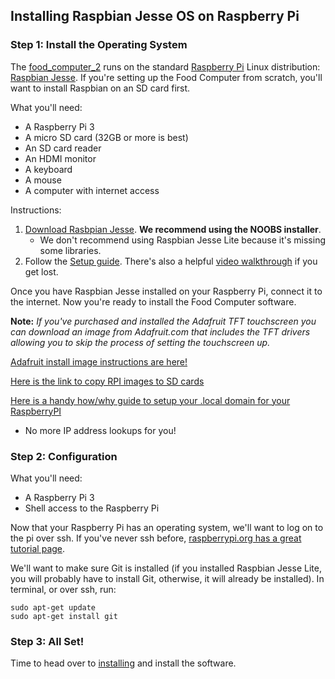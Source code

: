 ## Installing Raspbian Jesse OS on Raspberry Pi

### Step 1: Install the Operating System

The [food\_computer\_2](/food_computer_2) runs on the standard
[Raspberry Pi](/Raspberry%20Pi) Linux distribution: [Raspbian
Jesse](https://www.raspberrypi.org/downloads/raspbian/). If you're
setting up the Food Computer from scratch, you'll want to install
Raspbian on an SD card first.

What you'll need:

  - A Raspberry Pi 3
  - A micro SD card (32GB or more is best)
  - An SD card reader
  - An HDMI monitor
  - A keyboard
  - A mouse
  - A computer with internet access

Instructions:

1.  [Download Rasbpian
    Jesse](https://www.raspberrypi.org/downloads/noobs/). **We recommend
    using the NOOBS installer**.
      - We don't recommend using Raspbian Jesse Lite because it's
        missing some libraries.
2.  Follow the [Setup
    guide](https://www.raspberrypi.org/learning/software-guide/).
    There's also a helpful [video
    walkthrough](https://www.raspberrypi.org/help/videos/#noobs-setup)
    if you get lost.

Once you have Raspbian Jesse installed on your Raspberry Pi, connect it
to the internet. Now you're ready to install the Food Computer software.

**Note:** *If you've purchased and installed the Adafruit TFT
touchscreen you can download an image from Adafruit.com that includes
the TFT drivers allowing you to skip the process of setting the
touchscreen up.*

[Adafruit install image instructions are
here\!](https://learn.adafruit.com/adafruit-pitft-28-inch-resistive-touchscreen-display-raspberry-pi/easy-install)

[Here is the link to copy RPI images to SD
cards](http://elinux.org/RPi_Easy_SD_Card_Setup)

[Here is a handy how/why guide to setup your .local domain for your
RaspberryPI](https://www.howtogeek.com/167190/how-and-why-to-assign-the-.local-domain-to-your-raspberry-pi/)
- No more IP address lookups for you\!

### Step 2: Configuration

What you'll need:

  - A Raspberry Pi 3
  - Shell access to the Raspberry Pi

Now that your Raspberry Pi has an operating system, we'll want to log on
to the pi over ssh. If you've never ssh before, [raspberrypi.org has a
great tutorial
page](https://www.raspberrypi.org/documentation/remote-access/ssh/).

We'll want to make sure Git is installed (if you installed Raspbian
Jesse Lite, you will probably have to install Git, otherwise, it will
already be installed). In terminal, or over ssh, run:

    sudo apt-get update
    sudo apt-get install git

### Step 3: All Set\!

Time to head over to [installing](/openag_brain/installing) and install
the software.
